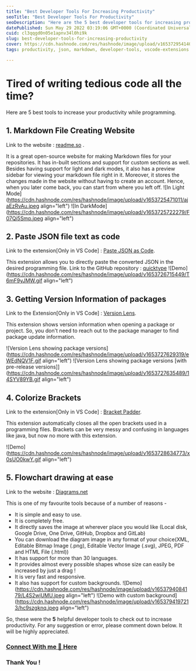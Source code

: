 ```yaml
---
title: "Best Developer Tools For Increasing Productivity"
seoTitle: "Best Developer Tools For Productivity"
seoDescription: "Here are the 5 best developer tools for increasing productivity."
datePublished: Sun May 29 2022 03:19:06 GMT+0000 (Coordinated Universal Time)
cuid: cl3qqgd0n05e1apnv34l0hi9k
slug: best-developer-tools-for-increasing-productivity
cover: https://cdn.hashnode.com/res/hashnode/image/upload/v1653729541402/UhGvWJ6zH.jpg
tags: productivity, json, markdown, developer-tools, vscode-extensions

---
```


# Tired of writing tedious code all the time?
Here are 5 best tools to increase your productivity while programming.

## 1. Markdown File Creating Website
Link to the website : [readme.so](https://readme.so/) . 

It is a great open-source website for making Markdown files for your repositories. It has in-built sections and support for custom sections as well. Besides having support for light and dark modes, it also has a preview sidebar for viewing your markdown file right in it. Moreover, it stores the changes made in the website without having to create an account. Hence, when you later come back, you can start from where you left off.
![In Light Mode](https://cdn.hashnode.com/res/hashnode/image/upload/v1653725471011/ajaEzRvAu.jpeg align="left")
![In DarkMode](https://cdn.hashnode.com/res/hashnode/image/upload/v1653725722279/F07Qi5Smp.jpeg align="left")

## 2. Paste JSON file text as code
Link to the extension[Only in VS Code] : [Paste JSON as Code](https://marketplace.visualstudio.com/items?itemName=quicktype.quicktype). 

This extension allows you to directly paste the converted JSON in the desired programming file.
Link to the GitHub repository : [quicktype](https://github.com/quicktype/quicktype)
![Demo](https://cdn.hashnode.com/res/hashnode/image/upload/v1653726715449/T6mF9yJMW.gif align="left")

## 3. Getting Version Information of packages
Link to the Extension[Only in VS Code] : [Version Lens](https://marketplace.visualstudio.com/items?itemName=pflannery.vscode-versionlens). 

This extension shows version information when opening a package or project. So, you don't need to reach out to the package manager to find package update information.

![Version Lens showing package versions](https://cdn.hashnode.com/res/hashnode/image/upload/v1653727629319/eWEdNQV1F.gif align="left")
![Version Lens showing package versions [with pre-release versions]](https://cdn.hashnode.com/res/hashnode/image/upload/v1653727635489/14SYV89YB.gif align="left")

## 4. Colorize Brackets
Link to the extension[Only in VS Code] : [Bracket Padder](https://marketplace.visualstudio.com/items?itemName=viablelab.bracket-padder).

This extension automatically closes all the open brackets used in a programming files. Brackets can be very messy and confusing in languages like java, but now no more with this extension.

![Demo](https://cdn.hashnode.com/res/hashnode/image/upload/v1653728634773/x0sUO0kwY.gif align="left")

## 5. Flowchart drawing at ease
Link to the website : [Diagrams.net](https://www.diagrams.net/)

This is one of my favourite tools because of a number of reasons -
- It is simple and easy to use.
- It is completely free.
- It directly saves the image at wherever place you would like (Local disk, Google Drive, One Drive, GitHub, Dropbox and GitLab)
- You can download the diagram image in any format of your choice(XML, Editable Bitmap Image (.png), Editable Vector Image (.svg), JPEG, PDF and HTML File (.html))
- It has support for more than 30 languages.
- It provides almost every possible shapes whose size can easily be increased by just a drag !
- It is very fast and responsive.
- It also has support for custom backgrounds.
![Demo](https://cdn.hashnode.com/res/hashnode/image/upload/v1653794084179/L4S2wjUMU.jpeg align="left")
![Demo with custom background](https://cdn.hashnode.com/res/hashnode/image/upload/v1653794197213/hc9szgknq.jpeg align="left")

So, these were the **5** helpful developer tools to check out to increase productivity.
For any suggestion or error, please comment down below. It will be highly appreciated.

### [Connect With me 💬 Here](https://bio.link/saptarshi)

### Thank You !